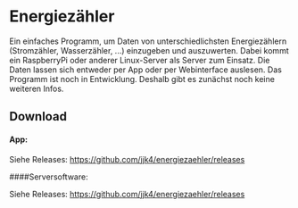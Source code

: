 # Energiezähler
Ein einfaches Programm, um Daten von unterschiedlichsten Energiezählern (Stromzähler, Wasserzähler, ...) einzugeben und auszuwerten. Dabei kommt ein RaspberryPi oder anderer Linux-Server als Server zum Einsatz. Die Daten lassen sich entweder per App oder per Webinterface auslesen. Das Programm ist noch in Entwicklung. Deshalb gibt es zunächst noch keine weiteren Infos.

## Download
#### App:
Siehe Releases: https://github.com/jjk4/energiezaehler/releases

####Serversoftware:

Siehe Releases: https://github.com/jjk4/energiezaehler/releases
